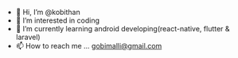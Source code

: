 - 👋 Hi, I’m @kobithan
- 👀 I’m interested in coding
- 🌱 I’m currently learning android developing(react-native, flutter & laravel)
- 📫 How to reach me ... gobimalli@gmail.com

<!---
kobithan/kobithan is a ✨ special ✨ repository because its `README.md` (this file) appears on your GitHub profile.
You can click the Preview link to take a look at your changes.
--->
